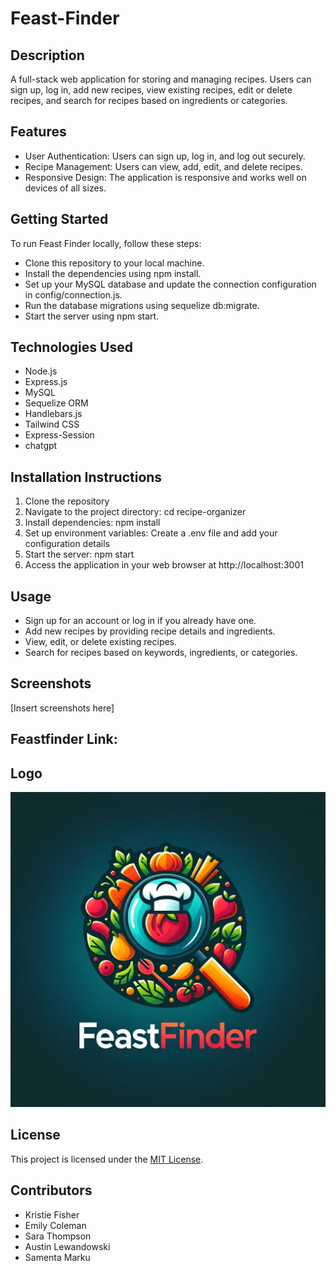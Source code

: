 # Feast-Finder

## Description
A full-stack web application for storing and managing recipes. Users can sign up, log in, add new recipes, view existing recipes, edit or delete recipes, and search for recipes based on ingredients or categories.

## Features
- User Authentication: Users can sign up, log in, and log out securely.
- Recipe Management: Users can view, add, edit, and delete recipes.
- Responsive Design: The application is responsive and works well on devices of all sizes.

## Getting Started
To run Feast Finder locally, follow these steps:

- Clone this repository to your local machine.
- Install the dependencies using npm install.
- Set up your MySQL database and update the connection configuration in config/connection.js.
- Run the database migrations using sequelize db:migrate.
- Start the server using npm start.

## Technologies Used
- Node.js
- Express.js
- MySQL
- Sequelize ORM
- Handlebars.js
- Tailwind CSS
- Express-Session 
- chatgpt

## Installation Instructions
1. Clone the repository
2. Navigate to the project directory: cd recipe-organizer
3. Install dependencies: npm install
4. Set up environment variables: Create a .env file and add your configuration details
5. Start the server: npm start
6. Access the application in your web browser at http://localhost:3001

## Usage
- Sign up for an account or log in if you already have one.
- Add new recipes by providing recipe details and ingredients.
- View, edit, or delete existing recipes.
- Search for recipes based on keywords, ingredients, or categories.

## Screenshots 
[Insert screenshots here]

## Feastfinder Link:

## Logo
![Feast Finder Logo](public/images/FeastFinder.png)


## License
This project is licensed under the [MIT License](https://opensource.org/licenses/MIT).

## Contributors
- Kristie Fisher
- Emily Coleman
- Sara Thompson
- Austin Lewandowski
- Samenta Marku